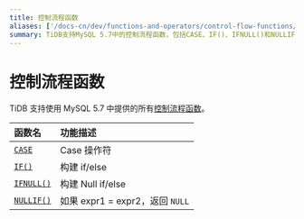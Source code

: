 ```yaml
---
title: 控制流程函数
aliases: ['/docs-cn/dev/functions-and-operators/control-flow-functions/','/docs-cn/dev/reference/sql/functions-and-operators/control-flow-functions/']
summary: TiDB支持MySQL 5.7中的控制流程函数，包括CASE、IF()、IFNULL()和NULLIF()。这些函数可以用于构建if/else语句和处理NULL值。详细功能描述请参考MySQL 5.7官方文档。
---
```


# 控制流程函数

TiDB 支持使用 MySQL 5.7 中提供的所有[控制流程函数](https://dev.mysql.com/doc/refman/5.7/en/flow-control-functions.html)。

| 函数名                                                                                            | 功能描述                       |
|:--------------------------------------------------------------------------------------------------|:----------------------------------|
| [`CASE`](https://dev.mysql.com/doc/refman/8.0/en/flow-control-functions.html#operator_case)       | Case 操作符                     |
| [`IF()`](https://dev.mysql.com/doc/refman/8.0/en/flow-control-functions.html#function_if)         | 构建 if/else                 |
| [`IFNULL()`](https://dev.mysql.com/doc/refman/8.0/en/flow-control-functions.html#function_ifnull) | 构建 Null if/else            |
| [`NULLIF()`](https://dev.mysql.com/doc/refman/8.0/en/flow-control-functions.html#function_nullif) | 如果 expr1 = expr2，返回 `NULL`    |
